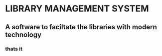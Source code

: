 # LIBRARY MANAGEMENT SYSTEM
## A software to faciltate the libraries with modern technology
### thats it

